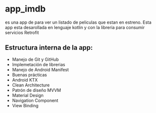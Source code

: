 # app_imdb

 es una app de para ver un listado de peliculas que estan en estreno. Esta app esta desarollada en lenguaje kotlin y con la libreria para consumir servicios Retrofit
 
## Estructura interna de la app:

* Manejo de Git y GitHub
* Implemetación de librerias
* Manejo de Android Manifest
* Buenas prácticas
* Android KTX
* Clean Architecture
* Patrón de diseño MVVM
* Material Design
* Navigation Component
* View Binding
